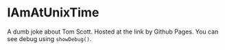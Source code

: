 # IAmAtUnixTime
A dumb joke about Tom Scott. Hosted at the link by Github Pages. You can see debug using `showDebug()`.
